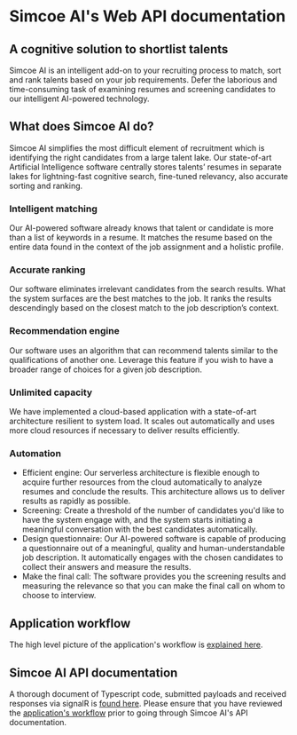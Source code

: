 # Simcoe AI's Web API documentation

## A cognitive solution to shortlist talents

Simcoe AI is an intelligent add-on to your recruiting process to match, sort and rank talents based on your job requirements. Defer the laborious and time-consuming task of examining resumes and screening candidates to our intelligent AI-powered technology.

## What does Simcoe AI do?

Simcoe AI simplifies the most difficult element of recruitment which is identifying the right candidates from a large talent lake. Our state-of-art Artificial Intelligence software centrally stores talents’ resumes in separate lakes for lightning-fast cognitive search, fine-tuned relevancy, also accurate sorting and ranking.

### Intelligent matching

Our AI-powered software already knows that talent or candidate is more than a list of keywords in a resume. It matches the resume based on the entire data found in the context of the job assignment and a holistic profile.

### Accurate ranking

Our software eliminates irrelevant candidates from the search results. What the system surfaces are the best matches to the job. It ranks the results descendingly based on the closest match to the job description’s context.

### Recommendation engine

Our software uses an algorithm that can recommend talents similar to the qualifications of another one. Leverage this feature if you wish to have a broader range of choices for a given job description.

### Unlimited capacity

We have implemented a cloud-based application with a state-of-art architecture resilient to system load. It scales out automatically and uses more cloud resources if necessary to deliver results efficiently.

### Automation

* Efficient engine: Our serverless architecture is flexible enough to acquire further resources from the cloud automatically to analyze resumes and conclude the results. This architecture allows us to deliver results as rapidly as possible.
* Screening: Create a threshold of the number of candidates you'd like to have the system engage with, and the system starts initiating a meaningful conversation with the best candidates automatically.
* Design questionnaire: Our AI-powered software is capable of producing a questionnaire out of a meaningful, quality and human-understandable job description. It automatically engages with the chosen candidates to collect their answers and measure the results.
* Make the final call: The software provides you the screening results and measuring the relevance so that you can make the final call on whom to choose to interview.

## Application workflow

The high level picture of the application's workflow is [explained here](app-workflow-overview.md).

## Simcoe AI API documentation

A thorough document of Typescript code, submitted payloads and received responses via signalR is [found here](Requests.md). Please ensure that you have reviewed the [application's workflow](app-workflow-overview.md) prior to going through Simcoe AI's API documentation.

